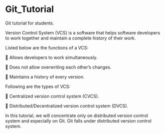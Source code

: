 # Git_Tutorial
Git tutorial for students.

Version Control System (VCS) is a software that helps software developers to
work together and maintain a complete history of their work.

Listed below are the functions of a VCS:

 Allows developers to work simultaneously.

 Does not allow overwriting each other’s changes.

 Maintains a history of every version.



Following are the types of VCS:

 Centralized version control system (CVCS).

 Distributed/Decentralized version control system (DVCS).


In this tutorial, we will concentrate only on distributed version control system
and especially on Git. Git falls under distributed version control system.
